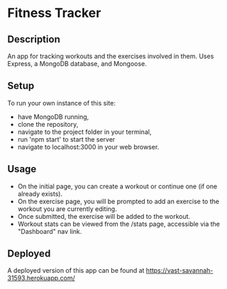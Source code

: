 # Fitness Tracker

## Description

An app for tracking workouts and the exercises involved in them. Uses Express, a MongoDB database, and Mongoose.

## Setup

To run your own instance of this site:

- have MongoDB running,
- clone the repository,
- navigate to the project folder in your terminal,
- run 'npm start' to start the server
- navigate to localhost:3000 in your web browser.

## Usage

- On the initial page, you can create a workout or continue one (if one already exists).
- On the exercise page, you will be prompted to add an exercise to the workout you are currently editing.
- Once submitted, the exercise will be added to the workout.
- Workout stats can be viewed from the /stats page, accessible via the "Dashboard" nav link.

## Deployed

A deployed version of this app can be found at https://vast-savannah-31593.herokuapp.com/

